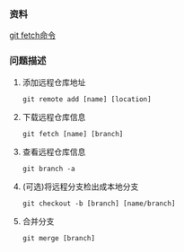 ### 资料
[git fetch命令](https://www.baidu.com/link?url=k4CoL1meihWm5sJdF_x0577phUPpE__bwYt_K7AUDoKWGJDd1oyM-aHNKq1REYHvyFIUzGD6sdEYOv_5_peABa&wd=&eqid=bf3bd20d00046e33000000055b7bbbbd)

### 问题描述

1. 添加远程仓库地址
   ```
   git remote add [name] [location]
   ```
2. 下载远程仓库信息
   ```
   git fetch [name] [branch]
   ```
3. 查看远程仓库信息
   ```
   git branch -a
   ```
4. (可选)将远程分支检出成本地分支
   ```
   git checkout -b [branch] [name/branch]
   ```
5. 合并分支
   ```
   git merge [branch]
   ```